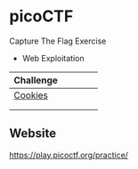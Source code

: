 # picoCTF
Capture The Flag Exercise

- Web Exploitation

| Challenge                                        |   |   |   |   |
|--------------------------------------------------|---|---|---|---|
|[Cookies](./Web%20exploitation/Cookies/readme.md) |   |   |   |   |
|                                                  |   |   |   |   |
|                                                  |   |   |   |   |


Website
---
<https://play.picoctf.org/practice/>
